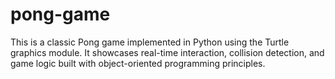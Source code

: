 # pong-game
This is a classic Pong game implemented in Python using the Turtle graphics module. It showcases real-time interaction, collision detection, and game logic built with object-oriented programming principles.
